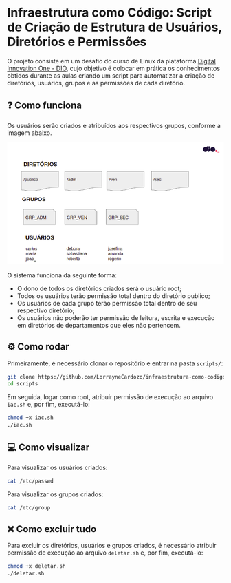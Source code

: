 # Infraestrutura como Código: Script de Criação de Estrutura de Usuários, Diretórios e Permissões
O projeto consiste em um desafio do curso de Linux da plataforma [Digital Innovation One - DIO](https://www.dio.me/), cujo objetivo é colocar em prática os conhecimentos obtidos durante as aulas criando um script para automatizar a criação de diretórios, usuários, grupos e as permissões de cada diretório.

## ❓ Como funciona
Os usuários serão criados e atribuídos aos respectivos grupos, conforme a imagem abaixo.

![](./img/estrutura.png)

O sistema funciona da seguinte forma:

* O dono de todos os diretórios criados será o usuário root;
* Todos os usuários terão permissão total dentro do diretório publico;
* Os usuários de cada grupo terão permissão total dentro de seu respectivo diretório;
* Os usuários não poderão ter permissão de leitura, escrita e execução em diretórios de departamentos que eles não pertencem.



## ⚙️ Como rodar
Primeiramente, é necessário clonar o repositório e entrar na pasta `scripts/`:
```bash
git clone https://github.com/LorrayneCardozo/infraestrutura-como-codigo.git
cd scripts
```

Em seguida, logar como root, atribuir permissão de execução ao arquivo `iac.sh` e, por fim, executá-lo:
```bash
chmod +x iac.sh
./iac.sh
```


## 💻 Como visualizar 
Para visualizar os usuários criados:
```bash
cat /etc/passwd
```
Para visualizar os grupos criados:
```bash
cat /etc/group
```


## ❌ Como excluir tudo
Para excluir os diretórios, usuários e grupos criados, é necessário atribuir permissão de execução ao arquivo `deletar.sh` e, por fim, executá-lo:
```bash
chmod +x deletar.sh
./deletar.sh
```